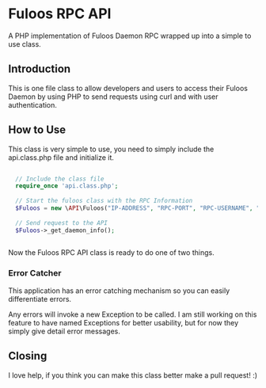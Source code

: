 # Fuloos RPC API

A PHP implementation of Fuloos Daemon RPC wrapped up into a simple to use class.

## Introduction

This is one file class to allow developers and users to access their Fuloos Daemon by using PHP to send requests using curl and with user authentication.

## How to Use

This class is very simple to use, you need to simply include the api.class.php file and initialize it.

```php

  // Include the class file
  require_once 'api.class.php';
  
  // Start the fuloos class with the RPC Information
  $Fuloos = new \API\Fuloos("IP-ADDRESS", "RPC-PORT", "RPC-USERNAME", "RPC-PASSWORD");
  
  // Send request to the API
  $Fuloos->_get_daemon_info();
  

```

Now the Fuloos RPC API class is ready to do one of two things.

### Error Catcher

This application has an error catching mechanism so you can easily differentiate errors. 

Any errors will invoke a new Exception to be called. I am still working on this feature to have named Exceptions for better usability, but for now they simply give detail error messages.


## Closing

I love help, if you think you can make this class better make a pull request! :)
